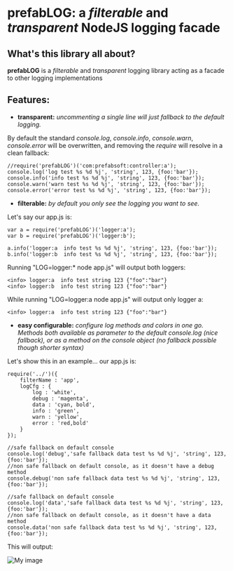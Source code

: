 prefabLOG: a *filterable* and *transparent* NodeJS logging facade
=================================================================

What's this library all about?
------------------------------
**prefabLOG** is a *filterable* and *transparent* logging library acting as a facade to other logging implementations


Features:
---------
- **transparent:** *uncommenting a single line will just fallback to the default logging.*

By default the standard *console.log*, *console.info*, *console.warn*, *console.error* will be overwritten, and removing the *require* will resolve in a clean fallback:
	
	//require('prefabLOG')('com:prefabsoft:controller:a');
	console.log('log test %s %d %j', 'string', 123, {foo:'bar'});
	console.info('info test %s %d %j', 'string', 123, {foo:'bar'});
	console.warn('warn test %s %d %j', 'string', 123, {foo:'bar'});
	console.error('error test %s %d %j', 'string', 123, {foo:'bar'});

- **filterable:** *by default you only see the logging you want to see.*

Let's say our app.js is:	
	
	var a = require('prefabLOG')('logger:a');
	var b = require('prefabLOG')('logger:b');
	
	a.info('logger:a  info test %s %d %j', 'string', 123, {foo:'bar'});
	b.info('logger:b  info test %s %d %j', 'string', 123, {foo:'bar'});
	
Running "LOG=logger:* node app.js" will output both loggers:

	<info> logger:a  info test string 123 {"foo":"bar"}
	<info> logger:b  info test string 123 {"foo":"bar"}
	
While running "LOG=logger:a node app.js" will output only logger a:

	<info> logger:a  info test string 123 {"foo":"bar"}
	
- **easy configurable:** *configure log methods and colors in one go. Methods both available as parameter to the default console.log (nice fallback), or as a method on the console object (no fallback possible though shorter syntax)*

Let's show this in an example... our app.js is:

	require('../')({
		filterName : 'app',
		logCfg : {
			log : 'white',
			debug : 'magenta',
			data : 'cyan, bold',
			info : 'green',
			warn : 'yellow',
			error : 'red,bold'
		}
	});
	
	//safe fallback on default console
	console.log('debug','safe fallback data test %s %d %j', 'string', 123, {foo:'bar'});
	//non safe fallback on default console, as it doesn't have a debug method
	console.debug('non safe fallback data test %s %d %j', 'string', 123, {foo:'bar'});
	
	//safe fallback on default console
	console.log('data','safe fallback data test %s %d %j', 'string', 123, {foo:'bar'});
	//non safe fallback on default console, as it doesn't have a data method
	console.data('non safe fallback data test %s %d %j', 'string', 123, {foo:'bar'});
	
This will output:

![My image](https://raw.github.com/JochenSzostek/prefabLOG/master/img/screenshot1.png)